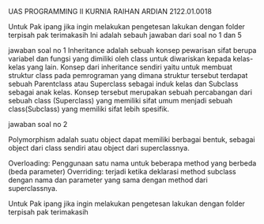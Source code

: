 UAS PROGRAMMING II
KURNIA RAIHAN ARDIAN
2122.01.0018


Untuk Pak ipang jika ingin melakukan pengetesan lakukan dengan folder terpisah pak terimakasih
Ini adalah sebauh jawaban dari soal no 1 dan 5


jawaban soal no 1
 Inheritance adalah sebuah konsep pewarisan sifat berupa variabel 
 dan fungsi yang dimiliki oleh class untuk diwariskan kepada kelas-kelas yang lain.
 Konsep dari inheritance sendiri yaitu untuk membuat struktur class pada pemrograman 
 yang dimana struktur tersebut terdapat sebuah Parentclass atau Superclass sebagai 
  induk kelas dan Subclass sebagai anak kelas. Konsep tersebut merupakan sebuah percabangan 
 dari sebuah class (Superclass) yang memiliki sifat umum menjadi sebuah class(Subclass) 
  yang memiliki sifat lebih spesifik.
  
  jawaban soal no 2
  
  Polymorphism adalah suatu object dapat memiliki berbagai bentuk, sebagai object dari class sendiri atau object dari superclassnya.

Overloading: Penggunaan satu nama untuk beberapa method yang berbeda (beda parameter)
Overriding: terjadi ketika deklarasi method subclass dengan nama dan parameter yang sama dengan method dari superclassnya.
 
Untuk Pak ipang jika ingin melakukan pengetesan lakukan dengan folder terpisah pak terimakasih